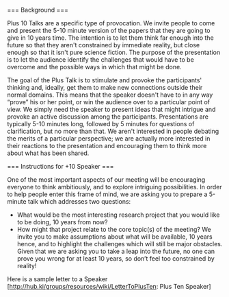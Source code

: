 === Background ===

Plus 10 Talks are a specific type of provocation. We invite people to come and present the 5-10 minute version of the papers that they are going to give in 10 years time. The intention is to let them think far enough into the future so that they aren't constrained by immediate reality, but close enough so that it isn't pure science fiction. The purpose of the presentation is to let the audience identify the challenges that would have to be overcome and the possible ways in which that might be done.

The goal of the Plus Talk is to stimulate and provoke the participants' thinking and, ideally, get them to make new connections outside their normal domains. This means that the speaker doesn't have to in any way “prove” his or her point, or win the audience over to a particular point of view. We simply need the speaker to present ideas that might intrigue and provoke an active discussion among the participants. Presentations are typically 5-10 minutes long, followed by 5 minutes for questions of clarification, but no more than that. We aren't interested in people debating the merits of a particular perspective; we are actually more interested in their reactions to the presentation and encouraging them to think more about what has been shared. 



=== Instructions for +10 Speaker ===

One of the most important aspects of our meeting will be encouraging everyone to think ambitiously, and to explore intriguing possibilities. In order to help people enter this frame of mind, we are asking you to prepare a 5-minute talk which addresses two questions:

 * What would be the most interesting research project that you would like to be doing, 10 years from now?
 * How might that project relate to the core topic(s) of the meeting?
We invite you to make assumptions about what will be available, 10 years hence, and to highlight the challenges which will still be major obstacles. Given that we are asking you to take a leap into the future, no one can prove you wrong for at least 10 years, so don’t feel too constrained by reality!

Here is a sample letter to a Speaker [http://hub.ki/groups/resources/wiki/LetterToPlusTen: Plus Ten Speaker]